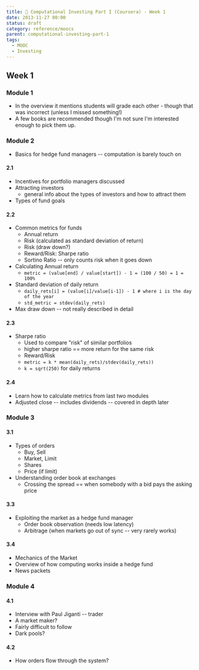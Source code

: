 ```yaml
---
title: 🏫 Computational Investing Part I (Coursera) - Week 1
date: 2013-11-27 00:00
status: draft
category: reference/moocs
parent: computational-investing-part-1
tags:
  - MOOC
  - Investing
---
```


## Week 1

### Module 1

* In the overview it mentions students will grade each other - though that was incorrect (unless I missed something!)
* A few books are recommended though I'm not sure I'm interested enough to pick them up.

### Module 2

* Basics for hedge fund managers -- computation is barely touch on

#### 2.1

* Incentives for portfolio managers discussed
* Attracting investors
  * general info about the types of investors and how to attract them
* Types of fund goals

#### 2.2

* Common metrics for funds
  * Annual return
  * Risk (calculated as standard deviation of return)
  * Risk (draw down?)
  * Reward/Risk: Sharpe ratio
  * Sortino Ratio -- only counts risk when it goes down
* Calculating Annual return
  * `metric = (value[end] / value[start]) - 1 = (100 / 50) = 1 = 100%`
* Standard deviation of daily return
  * `daily_rets[i] = (value[i]/value[i-1]) - 1 # where i is the day of the year`
  * `std_metric = stdev(daily_rets)`
* Max draw down -- not really described in detail

#### 2.3

* Sharpe ratio
  * Used to compare "risk" of similar portfolios
  * higher sharpe ratio == more return for the same risk
  * Reward/Risk
  * `metric = k * mean(daily_rets)/stdev(daily_rets))`
  * `k = sqrt(250)` for daily returns

#### 2.4

* Learn how to calculate metrics from last two modules
* Adjusted close -- includes dividends -- covered in depth later

### Module 3

#### 3.1

* Types of orders
  * Buy, Sell
  * Market, Limit
  * Shares
  * Price (if limit)
* Understanding order book at exchanges
  * Crossing the spread == when somebody with a bid pays the asking price

#### 3.3

* Exploiting the market as a hedge fund manager
  * Order book observation (needs low latency)
  * Arbitrage (when markets go out of sync -- very rarely works)

#### 3.4

* Mechanics of the Market
* Overview of how computing works inside a hedge fund
* News packets

### Module 4

#### 4.1

* Interview with Paul Jiganti -- trader
* A market maker?
* Fairly difficult to follow
* Dark pools?

#### 4.2

* How orders flow through the system?

